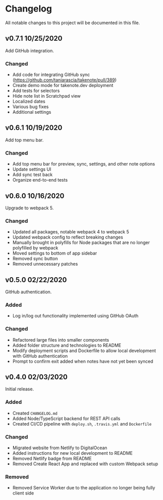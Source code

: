 # Changelog

All notable changes to this project will be documented in this file.

## v0.7.1 10/25/2020

Add GitHub integration.

### Changed

- Add code for integrating GitHub sync (https://github.com/taniarascia/takenote/pull/389)
- Create demo mode for takenote.dev deployment
- Add tests for selectors
- Hide note list in Scratchpad view
- Localized dates
- Various bug fixes
- Additional settings

## v0.6.1 10/19/2020

Add top menu bar.

### Changed

- Add top menu bar for preview, sync, settings, and other note options
- Update settings UI
- Add sync test back
- Organize end-to-end tests

## v0.6.0 10/16/2020

Upgrade to webpack 5.

### Changed

- Updated all packages, notable webpack 4 to webpack 5
- Updated webpack config to reflect breaking changes
- Manually brought in polyfills for Node packages that are no longer polyfilled by webpack
- Moved settings to bottom of app sidebar
- Removed sync button
- Removed unnecessary patches

## v0.5.0 02/22/2020

GitHub authentication.

### Added

- Log in/log out functionality implemented using GitHub OAuth

### Changed

- Refactored large files into smaller components
- Added folder structure and technologies to README
- Modify deployment scripts and Dockerfile to allow local development with GitHub authentication
- Prompt to confirm exit added when notes have not yet been synced

## v0.4.0 02/03/2020

Initial release.

### Added

- Created `CHANGELOG.md`
- Added Node/TypeScript backend for REST API calls
- Created CI/CD pipeline with `deploy.sh`, `.travis.yml` and `Dockerfile`

### Changed

- Migrated website from Netlify to DigitalOcean
- Added instructions for new local development to README
- Removed Netlify badge from README
- Removed Create React App and replaced with custom Webpack setup

### Removed

- Removed Service Worker due to the application no longer being fully client side
